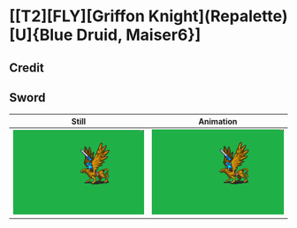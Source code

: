 # [\[T2\]\[FLY\]\[Griffon Knight\]\(Repalette\)\[U\]{Blue Druid, Maiser6}]

## Credit


	
## Sword

| Still | Animation |
| :---: | :-------: |
| ![Sword still](./Sword_000.png) | ![Sword animation](./Sword.gif) |

